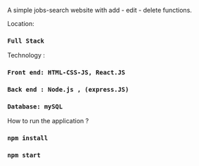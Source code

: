 A simple jobs-search website with add - edit - delete functions.

Location:

### `Full Stack`

Technology :

### `Front end: HTML-CSS-JS, React.JS`

### `Back end : Node.js , (express.JS)`

### `Database: mySQL`

How to run the application ?

### `npm install`

### `npm start`
